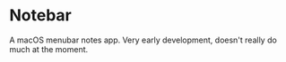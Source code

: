 #  Notebar

A macOS menubar notes app. Very early development, doesn't really do much at the moment.
